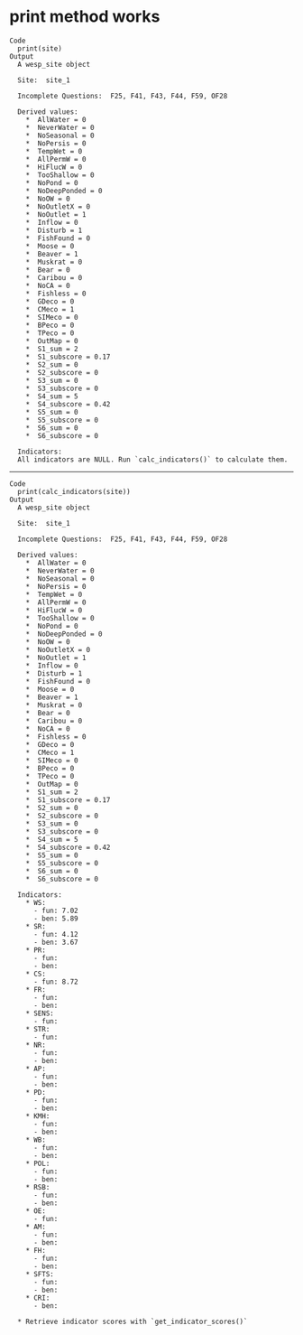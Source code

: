 # print method works

    Code
      print(site)
    Output
      A wesp_site object
      
      Site:  site_1 
      
      Incomplete Questions:  F25, F41, F43, F44, F59, OF28 
      
      Derived values:
        *  AllWater = 0
        *  NeverWater = 0
        *  NoSeasonal = 0
        *  NoPersis = 0
        *  TempWet = 0
        *  AllPermW = 0
        *  HiFlucW = 0
        *  TooShallow = 0
        *  NoPond = 0
        *  NoDeepPonded = 0
        *  NoOW = 0
        *  NoOutletX = 0
        *  NoOutlet = 1
        *  Inflow = 0
        *  Disturb = 1
        *  FishFound = 0
        *  Moose = 0
        *  Beaver = 1
        *  Muskrat = 0
        *  Bear = 0
        *  Caribou = 0
        *  NoCA = 0
        *  Fishless = 0
        *  GDeco = 0
        *  CMeco = 1
        *  SIMeco = 0
        *  BPeco = 0
        *  TPeco = 0
        *  OutMap = 0
        *  S1_sum = 2
        *  S1_subscore = 0.17
        *  S2_sum = 0
        *  S2_subscore = 0
        *  S3_sum = 0
        *  S3_subscore = 0
        *  S4_sum = 5
        *  S4_subscore = 0.42
        *  S5_sum = 0
        *  S5_subscore = 0
        *  S6_sum = 0
        *  S6_subscore = 0
      
      Indicators:
      All indicators are NULL. Run `calc_indicators()` to calculate them.

---

    Code
      print(calc_indicators(site))
    Output
      A wesp_site object
      
      Site:  site_1 
      
      Incomplete Questions:  F25, F41, F43, F44, F59, OF28 
      
      Derived values:
        *  AllWater = 0
        *  NeverWater = 0
        *  NoSeasonal = 0
        *  NoPersis = 0
        *  TempWet = 0
        *  AllPermW = 0
        *  HiFlucW = 0
        *  TooShallow = 0
        *  NoPond = 0
        *  NoDeepPonded = 0
        *  NoOW = 0
        *  NoOutletX = 0
        *  NoOutlet = 1
        *  Inflow = 0
        *  Disturb = 1
        *  FishFound = 0
        *  Moose = 0
        *  Beaver = 1
        *  Muskrat = 0
        *  Bear = 0
        *  Caribou = 0
        *  NoCA = 0
        *  Fishless = 0
        *  GDeco = 0
        *  CMeco = 1
        *  SIMeco = 0
        *  BPeco = 0
        *  TPeco = 0
        *  OutMap = 0
        *  S1_sum = 2
        *  S1_subscore = 0.17
        *  S2_sum = 0
        *  S2_subscore = 0
        *  S3_sum = 0
        *  S3_subscore = 0
        *  S4_sum = 5
        *  S4_subscore = 0.42
        *  S5_sum = 0
        *  S5_subscore = 0
        *  S6_sum = 0
        *  S6_subscore = 0
      
      Indicators:
        * WS:  
          - fun: 7.02 
          - ben: 5.89 
        * SR:  
          - fun: 4.12 
          - ben: 3.67 
        * PR:  
          - fun:  
          - ben:  
        * CS:  
          - fun: 8.72 
        * FR:  
          - fun:  
          - ben:  
        * SENS:  
          - fun:  
        * STR:  
          - fun:  
        * NR:  
          - fun:  
          - ben:  
        * AP:  
          - fun:  
          - ben:  
        * PD:  
          - fun:  
          - ben:  
        * KMH:  
          - fun:  
          - ben:  
        * WB:  
          - fun:  
          - ben:  
        * POL:  
          - fun:  
          - ben:  
        * RSB:  
          - fun:  
          - ben:  
        * OE:  
          - fun:  
        * AM:  
          - fun:  
          - ben:  
        * FH:  
          - fun:  
          - ben:  
        * SFTS:  
          - fun:  
          - ben:  
        * CRI:  
          - ben:  
      
      * Retrieve indicator scores with `get_indicator_scores()`

